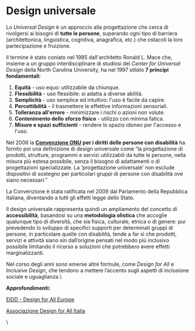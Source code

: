 # Design universale

Lo _Universal Design_ è un approccio alla progettazione che cerca di rivolgersi ai bisogni di **tutte le persone**, superando ogni tipo di barriera (architettonica, linguistica, cognitiva, anagrafica, etc.) che ostacoli la loro partecipazione e fruizione.&#x20;

Il termine è stato coniato nel 1985 dall'architetto Ronald L. Mace che, insieme a un gruppo interdisciplinare di studiosi del _Center for Universal Design_ della North Carolina University, ha nel 1997 stilato **7 principi fondamentali**:

1. **Equità** - uso equo: utilizzabile da chiunque.
2. **Flessibilità** - uso flessibile: si adatta a diverse abilità.
3. **Semplicità** - uso semplice ed intuitivo: l'uso è facile da capire.
4. **Percettibilità** - il trasmettere le effettive informazioni sensoriali.
5. **Tolleranza all'errore** - minimizzare i rischi o azioni non volute.
6. **Contenimento dello sforzo fisico** - utilizzo con minima fatica.
7. **Misure e spazi sufficienti** - rendere lo spazio idoneo per l'accesso e l'uso.

Nel 2006 la [**Convenzione ONU**](https://www.lavoro.gov.it/temi-e-priorita/disabilita-e-non-autosufficienza/focus-on/Convenzione-ONU/Documents/Convenzione%20ONU.pdf) **per i diritti delle persone con disabilità** ha fornito poi una definizione di design universale come “la progettazione di prodotti, strutture, programmi e servizi utilizzabili da tutte le persone, nella misura più estesa possibile, senza il bisogno di adattamenti o di progettazioni specializzate. La ‘progettazione universale’ non esclude dispositivi di sostegno per particolari gruppi di persone con disabilità ove siano necessari.” &#x20;

La Convenzione è stata ratificata nel 2009 dal Parlamento della Repubblica Italiana, diventando a tutti gli effetti legge dello Stato.

Il design universale rappresenta quindi un ampliamento del concetto di **accessibilità**, basandosi su una **metodologia olistica** che accoglie qualunque tipo di diversità, che sia fisica, culturale, etnica o di genere: pur prevedendo lo sviluppo di specifici supporti per determinati gruppi di persone, in particolare quelle con disabilità, tende a far sì che prodotti, servizi e attività siano sin dall’origine pensati nel modo più inclusivo possibile limitando il ricorso a soluzioni che potrebbero avere effetti marginalizzanti.&#x20;

Nel corso degli anni sono emerse altre formule, come _Design for All_ e _Inclusive Design_, che tendono a mettere l’accento sugli aspetti di inclusione sociale e uguaglianza.\


**Approfondimenti:**&#x20;

[EIDD - Design for All Europe](https://dfaeurope.eu/)&#x20;

[Associazione Design for All Italia](https://www.dfaitalia.it/)&#x20;

\
